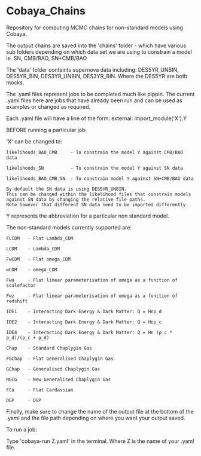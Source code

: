 # Cobaya_Chains
Repository for computing MCMC chains for non-standard models using Cobaya.

The output chains are saved into the 'chains' folder - which have various sub folders depending on which data set we are using to constrain a model
ie. SN, CMB/BAO, SN+CMB/BAO

The 'data' folder containts supernova data including: DES5YR_UNBIN, DES5YR_BIN, DES3YR_UNBIN, DES3YR_BIN. Where the DES5YR are both mocks.

The .yaml files represent jobs to be completed much like pippin. 
The current .yaml files here are jobs that have already been run and can be used as examples or changed as required.

Each .yaml file will have a line of the form:
  external: import_module('X').Y

BEFORE running a particular job:

'X' can be changed to:

    likelihoods_BAO_CMB     - To constrain the model Y against CMB/BAO data
  
    likelihoods_SN          - To constrain the model Y against SN data
  
    likelihoods_BAO_CMB_SN  - To constrain model Y against SN+CMB/BAO data
    
    By default the SN data is using DES5YR_UNBIN. 
    This can be changed within the likelihood files that constrain models against SN data by changing the relative file paths. 
    Note however that different SN data need to be imported differently.
  
  
  Y represents the abbreviation for a particular non standard model. 
  
  The non-standard models currently supported are:
  
    FLCDM   - Flat Lambda_CDM
    
    LCDM    - Lambda_CDM
    
    FwCDM   - Flat omega_CDM
    
    wCDM    - omega_CDM
    
    Fwa     - Flat linear parameterisation of omega as a function of scalefactor
    
    Fwz     - Flat linear parameterisation of omega as a function of redshift
    
    IDE1    - Interacting Dark Energy & Dark Matter: Q = Hερ_d
    
    IDE2    - Interacting Dark Energy & Dark Matter: Q = Hερ_c
    
    IDE4    - Interacting Dark Energy & Dark Matter: Q = Hε (ρ_c * ρ_d)/(ρ_c + ρ_d)
    
    Chap    - Standard Chaplygin Gas
    
    FGChap  - Flat Generalised Chaplygin Gas
    
    GChap   - Generalised Chaplygin Gas
    
    NGCG    - New Generalised Chaplygin Gas
    
    FCa     - Flat Cardassian 
    
    DGP     - DGP 


Finally, make sure to change the name of the output file at the bottom of the .yaml and the file path depending on where you want your output saved.


To run a job:

Type 'cobaya-run Z.yaml' in the terminal. Where Z is the name of your .yaml file.
